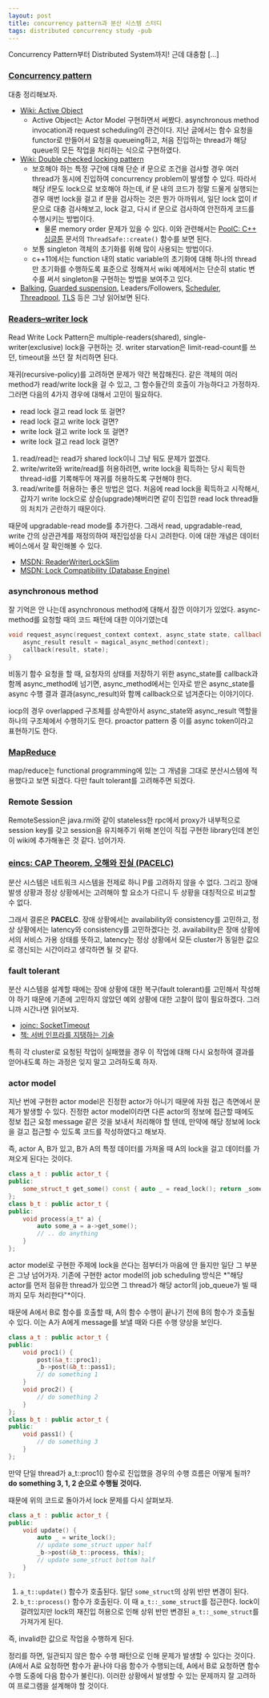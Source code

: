 ```yaml
---
layout: post
title: concurrency pattern과 분산 시스템 스터디
tags: distributed concurrency study -pub
---
```


Concurrency Pattern부터 Distributed System까지! 근데 대충함 [...]

### [Concurrency pattern](http://en.wikipedia.org/wiki/Concurrency_pattern) ###

대충 정리해보자.

* [Wiki: Active Object](http://en.wikipedia.org/wiki/Active_Object)
	* Active Object는 Actor Model 구현하면서 써봤다. asynchronous method invocation과 request scheduling이 관건이다. 지난 글에서는 함수 요청을 functor로 만들어서 요청을 queueing하고, 처음 진입하는 thread가 해당 queue의 모든 작업을 처리하는 식으로 구현하였다.
* [Wiki: Double checked locking pattern](http://en.wikipedia.org/wiki/Double_checked_locking_pattern)
	* 보호해야 하는 특정 구간에 대해 단순 if 문으로 조건을 검사할 경우 여러 thread가 동시에 진입하여 concurrency problem이 발생할 수 있다. 따라서 해당 if문도 lock으로 보호해야 하는데, if 문 내의 코드가 정말 드물게 실행되는 경우 매번 lock을 걸고 if 문을 검사하는 것은 뭔가 아까워서, 일단 lock 없이 if 문으로 대충 검사해보고, lock 걸고, 다시 if 문으로 검사하여 안전하게 코드를 수행시키는 방법이다.
		* 물론 memory order 문제가 있을 수 있다. 이와 관련해서는 [PoolC: C++ 싱글톤](http://board.poolc.org/generation03/512) 문서의 `ThreadSafe::create()` 함수를 보면 된다.
	* 보통 singleton 객체의 초기화를 위해 많이 사용되는 방법이다.
	* c++11에서는 function 내의 static variable의 초기화에 대해 하나의 thread만 초기화를 수행하도록 표준으로 정해져서 wiki 예제에서는 단순히 static 변수를 써서 singleton을 구현하는 방법을 보여주고 있다.
* [Balking](http://en.wikipedia.org/wiki/Balking_pattern), [Guarded suspension](http://en.wikipedia.org/wiki/Guarded_suspension), Leaders/Followers, [Scheduler](http://en.wikipedia.org/wiki/Scheduler_pattern), [Threadpool](http://en.wikipedia.org/wiki/Thread_pool_pattern), [TLS](http://en.wikipedia.org/wiki/Thread-Specific_Storage) 등은 그냥 읽어보면 된다.

### [Readers–writer lock](http://en.wikipedia.org/wiki/Read_write_lock_pattern) ###

Read Write Lock Pattern은 multiple-readers(shared), single-writer(exclusive) lock을 구현하는 것. writer starvation은 limit-read-count를 쓰던, timeout을 쓰던 잘 처리하면 된다.

재귀(recursive-policy)를 고려하면 문제가 약간 복잡해진다. 같은 객체의 여러 method가 read/write lock을 걸 수 있고, 그 함수들간의 호출이 가능하다고 가정하자. 그러면 다음의 4가지 경우에 대해서 고민이 필요하다.

* read lock 걸고 read lock 또 걸면?
* read lock 걸고 write lock 걸면?
* write lock 걸고 write lock 또 걸면?
* write lock 걸고 read lock 걸면?

1. read/read는 read가 shared lock이니 그냥 둬도 문제가 없겠다.
2. write/write와 write/read를 허용하려면, write lock을 획득하는 당시 획득한 thread-id를 기록해두어 재귀를 허용하도록 구현해야 한다.
3. read/write를 허용하는 좋은 방법은 없다. 처음에 read lock을 획득하고 시작해서, 갑자기 write lock으로 상승(upgrade)해버리면 같이 진입한 read lock thread들의 처치가 곤란하기 때문이다.

때문에 upgradable-read mode를 추가한다. 그래서 read, upgradable-read, write 간의 상관관계를 재정의하여 재진입성을 다시 고려한다. 이에 대한 개념은 데이터베이스에서 잘 확인해볼 수 있다.

* [MSDN: ReaderWriterLockSlim](http://msdn.microsoft.com/en-us/library/system.threading.readerwriterlockslim.aspx)
* [MSDN: Lock Compatibility (Database Engine)](http://technet.microsoft.com/en-us/library/ms186396.aspx)


### asynchronous method ###

잘 기억은 안 나는데 asynchronous method에 대해서 잠깐 이야기가 있었다. async-method를 요청할 때의 코드 패턴에 대한 이야기였는데

```cpp
void request_async(request_context context, async_state state, callback_t callback) {
    async_result result = magical_async_method(context);
    callback(result, state);
}
```

비동기 함수 요청을 할 때, 요청자의 상태를 저장하기 위한 async_state를 callback과 함께 async_method에 넘기면, async_method에서는 인자로 받은 async_state를 async 수행 결과 결과(async_result)와 함께 callback으로 넘겨준다는 이야기이다.

iocp의 경우 overlapped 구조체를 상속받아서 async_state와 async_result 역할을 하나의 구조체에서 수행하기도 한다. proactor pattern 중 이를 async token이라고 표현하기도 한다.

### [MapReduce](http://en.wikipedia.org/wiki/MapReduce) ###

map/reduce는 functional programming에 있는 그 개념을 그대로 분산시스템에 적용했다고 보면 되겠다. 다만 fault tolerant를 고려해주면 되겠다.

### Remote Session ###

RemoteSession은 java.rmi와 같이 stateless한 rpc에서 proxy가 내부적으로 session key를 갖고 session을 유지해주기 위해 본인이 직접 구현한 library인데 본인이 wiki에 추가해놓은 것 같다. 넘어가자.

### [eincs: CAP Theorem, 오해와 진실 (PACELC)](http://eincs.net/2013/07/misleading-and-truth-of-cap-theorem) ###

분산 시스템은 네트워크 시스템을 전제로 하니 P를 고려하지 않을 수 없다. 그리고 장애 발생 상황과 정상 상황에서는 고려해야 할 요소가 다르니 두 상황을 대칭적으로 비교할 수 없다.

그래서 결론은 **PACELC**. 장애 상황에서는 availability와 consistency를 고민하고, 정상 상황에서는 latency와 consistency를 고민하겠다는 것. availability은 장애 상황에서의 서비스 가용 상태를 뜻하고, latency는 정상 상황에서 모든 cluster가 동일한 값으로 갱신되는 시간이라고 생각하면 될 것 같다.

### fault tolerant ###

분산 시스템을 설계할 때에는 장애 상황에 대한 복구(fault tolerant)를 고민해서 작성해야 하기 때문에 기존에 고민하지 않았던 예외 상황에 대한 고찰이 많이 필요하겠다. 그러니까 시간나면 읽어보자.

* [joinc: SocketTimeout](http://www.joinc.co.kr/modules/moniwiki/wiki.php/Site/Network_Programing/Documents/Sockettimeout)
* [책: 서버 인프라를 지탱하는 기술](http://www.kyobobook.co.kr/product/detailViewKor.laf?ejkGb=KOR&linkClass=33090105&barcode=9788996241003)

특히 각 cluster로 요청된 작업이 실패했을 경우 이 작업에 대해 다시 요청하여 결과를 얻어내도록 하는 과정은 잊지 말고 고려하도록 하자.

### actor model ###

지난 번에 구현한 actor model은 진정한 actor가 아니기 때문에 자원 접근 측면에서 문제가 발생할 수 있다. 진정한 actor model이라면 다른 actor의 정보에 접근할 때에도 정보 접근 요청 message 같은 것을 보내서 처리해야 할 텐데, 만약에 해당 정보에 lock을 걸고 접근할 수 있도록 코드를 작성하였다고 해보자.

즉, actor A, B가 있고, B가 A의 특정 데이터를 가져올 때 A의 lock을 걸고 데이터를 가져오게 된다는 것이다.

```cpp
class a_t : public actor_t {
public:
    some_struct_t get_some() const { auto _ = read_lock(); return _some_struct; }
};
class b_t : public actor_t {
public:
    void process(a_t* a) {
        auto some_a = a->get_some();
        // .. do anything
    }
};
```

actor model로 구현한 주제에 lock을 쓴다는 점부터가 마음에 안 들지만 일단 그 부분은 그냥 넘어가자. 기존에 구현한 actor model의 job scheduling 방식은 *"해당 actor를 먼저 점유한 thread가 있으면 그 thread가 해당 actor의 job_queue가 빌 때까지 모두 처리한다"*이다.

때문에 A에서 B로 함수를 호출할 때, A의 함수 수행이 끝나기 전에 B의 함수가 호출될 수 있다. 이는 A가 A에게 message를 보낼 때와 다른 수행 양상을 보인다.

```cpp
class a_t : public actor_t {
public:
    void proc1() {
        post(&a_t::proc1);
        _b->post(&b_t::pass1);
        // do something 1
    }
    void proc2() {
        // do something 2
    }
};
class b_t : public actor_t {
public:
    void pass1() {
        // do something 3
    }
};
```

만약 단일 thread가 a_t::proc1() 함수로 진입했을 경우의 수행 흐름은 어떻게 될까?  
**do something 3, 1, 2 순으로 수행될 것이다.**

때문에 위의 코드로 돌아가서 lock 문제를 다시 살펴보자.

```cpp
class a_t : public actor_t {
public:
    void update() {
        auto _ = write_lock();
        // update some_struct upper half
        _b->post(&b_t::process, this);
        // update some_struct bottom half
    }
};
```

1. `a_t::update()` 함수가 호출된다. 일단 `some_struct`의 상위 반만 변경이 된다.
2. `b_t::process()` 함수가 호출된다. 이 때 `a_t::_some_struct`를 접근한다. lock이 걸려있지만 lock의 재진입 허용으로 인해 상위 반만 변경된 `a_t::_some_struct`를 가져가게 된다.

즉, invalid한 값으로 작업을 수행하게 된다.

정리를 하면, 일관되지 않은 함수 수행 패턴으로 인해 문제가 발생할 수 있다는 것이다. (A에서 A로 요청하면 함수가 끝나야 다음 함수가 수행되는데, A에서 B로 요청하면 함수 수행 도중에 다음 함수가 불린다). 이러한 상황에서 발생할 수 있는 문제까지 잘 고려하여 프로그램을 설계해야 할 것이다.